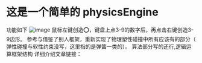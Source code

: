 # 这是一个简单的 physicsEngine 
功能如下
![image](https://github.com/user-attachments/assets/3c6c4ae6-0272-4f81-a35e-43a12a86593e)
鼠标左键创造⭕，键盘上点3-9的数字后，再点击右键创造3-9边形。
参考与借鉴了别人框架，重新实现了物理塑性碰撞中所有应该有的部分（ 弹性碰撞与软性约束没写，这里指的是弹簧一类的）。
算法部分写的还行,逻辑运算框架结构
详细介绍文章链接：
